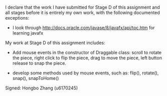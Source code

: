 I declare that the work I have submitted for Stage D of this assignment and all stages before it is entirely my own work, with the following documented exceptions:

* I look through http://docs.oracle.com/javase/8/javafx/api/toc.htm for learning javafx

My work at Stage D of this assignment includes:

* Add mouse events in the constructor of Draggable class: scroll to rotate the piece, right click to flip the piece, drag to move the piece, left button release to snap the piece.
  
* develop some methods used by mouse events, such as: flip(), rotate(), snap(), snapToHome()

Signed: Hongbo Zhang (u6170245)
